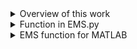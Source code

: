<details>
<summary>Overview of this work</summary>
       
# Abstract: 
To enhance campus sustainability, implementing an Energy Management System (EMS) is essential. This study investigates Gewertz Square sandbox within the Department of Electrical Engineering, Chulalongkorn University. The system includes load consumption, solar generation, and a battery. Three EMS aspects are proposed, including economic, operational, and RE 100 EMS, formulated as Mixed-Integer Linear Programming (MILP). These EMS aspects are analyzed for their impact on energy policies of the desired components in the system. The economic EMS has a spe- cific purpose to minimize energy unit, energy cost, or maximize profit depending on users’ selection when total load consumption is considered, which can be treated as uncontrollable load. Meanwhile, the operational EMS considers the controllable load from Air Conditioning systems (ACs) in two rooms treated as controllable load, focusing on ACs activation while minimizing electricity costs and encouraging islanding EMS. The RE 100 EMS aims to achieve self-reliance regardless of electricity expenses. Forecasting models consisting of load and solar forecasting models from NeuralProphet models are used to predict future data, serving as parameters in the actual EMS operation. An example of EMS operation in Economic EMS is simulated. In this work, two time-scale optimizations are formulated, Day-Ahead (DA) EMS: horizon 3 days with 15-minute resolution, and Hour-Ahead (HA) EMS: horizon 1 hour with 5-minute resolution. The HA EMS is designed to account for both errors from the DA EMS and optimal planning over an HA period. Hence, HA EMS utilizes DA solution as a guided planing by aligning HA solutions with DA solutions as the absolute of difference of power relating to the battery. Simulation results illustrate that the decision-making process of the battery varies for each proposed EMS. The study concludes that EMS implementation offers significant advantages over not utilizing one.

**Keywords:** 
Energy Management System (EMS), Mixed-Integer Linear Programming (MILP), NeuralProphet models.

## Mathematical Formulation of Optimization Problem

**Objective:**

minimize Objective function = $J_{\text{cost}} + J_{\text{battery}}$


**Subject to:**

(i) Power balance constraint

(ii) Battery dynamic constraint

(iii) Maximum and minimum charge constraint

(iv) Charging and discharging limitation constraint

(v) Non-simultaneous charge and discharge constraint


---


| General parameter  | Unit |
| ------------- | ------------- |
| Resolution  | Minute |
| Horizon  | Minute |
| Buy rate  | THB/kWh |
| Sell rate*  | THB/kWh |
| Start_date* | No unit |
| PV | kW |
| PL | kW |


| Battery parameter  | Unit |
| ------------- | ------------- |
| Actual capacity  | kWh |
| Charge efficiency  | - |
| Discharge efficiency  | - |
| Charge rate | kW |
| Discharge rate | kW |
| min | % |
| initial | % |
| max  | % |


| AC parameter  | Unit |
| ------------- | ------------- |
| ACschedule*  | No unit |
| Puload* | kW |
| encourage_weight | THB |
| Paclab_rate | kW |
| Pacstudent_rate | kW |

Note : Start_date is in YYYY-MM-DD HH:MM:SS which must be converted using pd.to_datetime  <br />
       Buy/Sell rate is obtained from getBuySellrate <br />
       ACschedule rate is obtained from getSchedule <br />
       for Puload, currently, we used min() to extract uload from PL. 
</details>
<details>
<summary>Function in EMS.py</summary>
  
`getBuySellrate(Resolution,Horizon,TOU_CHOICE,start_time=datetime.timedelta(minutes=0))` <br />
 Parameters  <br />
 **Resolution** : integer <br />
 Time gap between each point of solution (Time resolution) <br />
 **Horizon** : integer <br />
 Optimization horizon
 **TOU_CHOICE** : str (choose either 'smart' or 'THcurrent') <br />
 The choice of TOU in which the function generate  <br />
 **start_time** : datetime.timedelta obj. <br />
 The number of minutes past from 00:00. It must be integer multiple of resolution. For example, if the resolution is 15 minute, then 5,10 are not allowed. <br />
 **Return** : DataFrame <br />
 Dataframe consists of 'time','buy', and 'sell' column which are buy and sell rate at the 'time'. <br />
 `getSchedule(start_date,Horizon,Resolution)` <br />
 Parameters  <br />
 **start_date** : datetime.datetime obj. <br />
 First point of datetime column <br />
 **Horizon** : integer <br />
 Optimization horizon <br />
 **Resolution** : integer <br />
 Time gap between each point of solution (Time resolution) <br />
 **Return** : DataFrame <br />
 DataFrame consists of 'datetime' and 'status' columns. The 'status' column is binary variable which 1 mean to use AC <br />
 ```
       # PARAMETER DICT FOR ECONOMIC AND RE EMS
       PARAM = {}
       # add length check with res & horizon
       PARAM['Horizon'] = 4*24*60        # horizon to optimize (min)
       PARAM['Resolution'] = 15    # sampling period(min)
       PARAM['PV_capacity'] = 50   # (kw) PV sizing for this EMS
       TOU = getBuySellrate(Resolution=PARAM['Resolution'],
                                           Horizon=PARAM['Horizon'],
                                           TOU_CHOICE='THcurrent',
                                           start_time=datetime.timedelta(minutes=0))
       PARAM['Buy_rate'] = TOU['buy'].to_numpy()
       PARAM['Sell_rate'] = TOU['sell'].to_numpy()
       PARAM['Start_date'] =  pd.to_datetime('2023-04-18 00:00:00')
       PARAM['battery'] = {}
       PARAM['battery']['charge_effiency'] = [0.95,0.95];              #  bes charge eff
       PARAM['battery']['discharge_effiency'] = [0.95*0.93,0.95*0.93]; #  bes discharge eff note inverter eff 0.93-0.96
       PARAM['battery']['discharge_rate'] = [30,30]; # kW max discharge rate
       PARAM['battery']['charge_rate'] = [30,30]; # kW max charge rate
       PARAM['battery']['actual_capacity'] = [125,125]; # kWh soc_capacity 
       PARAM['battery']['initial'] = [50,50]; # userdefined int 0-100 %
       PARAM['battery']['min'] = [20,20]; #min soc userdefined int 0-100 %
       PARAM['battery']['max'] = [80,80]; #max soc userdefined int 0-100 %
       PARAM['battery']['num_batt'] = len(PARAM['battery']['actual_capacity'])
       PARAM['PV'] = pv_data[ (pv_data['datetime'] >= PARAM['Start_date']) & (pv_data['datetime'] < PARAM['Start_date'] + pd.Timedelta(minutes=PARAM['Horizon'])) ]['Ptot (kW)'].to_numpy().flatten()
       PARAM['PL'] = load_data[ (load_data['datetime'] >= PARAM['Start_date']) & (load_data['datetime'] < PARAM['Start_date'] + pd.Timedelta(minutes=PARAM['Horizon']))]['Ptot (kW)'].to_numpy().flatten() 
 ```
 ```
       # PARAMETER DICT FOR AC EMS
       PARAM = {}
       # add length check with res & horizon
       PARAM['Horizon'] = 4*24*60        # horizon to optimize (min)
       PARAM['Resolution'] = 15    # sampling period(min)
       PARAM['PV_capacity'] = 50   # (kw) PV sizing for this EMS
       TOU = getBuySellrate(Resolution=PARAM['Resolution'],
                                           Horizon=PARAM['Horizon'],
                                           TOU_CHOICE='THcurrent',
                                           start_time=datetime.timedelta(minutes=0))
       PARAM['Buy_rate'] = TOU['buy'].to_numpy()
       PARAM['Sell_rate'] = TOU['sell'].to_numpy()
       PARAM['Start_date'] =  pd.to_datetime('2023-04-18 00:00:00')
       PARAM['battery'] = {}
       PARAM['battery']['charge_effiency'] = [0.95,0.95];              #  bes charge eff
       PARAM['battery']['discharge_effiency'] = [0.95*0.93,0.95*0.93]; #  bes discharge eff note inverter eff 0.93-0.96
       PARAM['battery']['discharge_rate'] = [30,30]; # kW max discharge rate
       PARAM['battery']['charge_rate'] = [30,30]; # kW max charge rate
       PARAM['battery']['actual_capacity'] = [125,125]; # kWh soc_capacity 
       PARAM['battery']['initial'] = [50,50]; # userdefined int 0-100 %
       PARAM['battery']['min'] = [20,20]; #min soc userdefined int 0-100 %
       PARAM['battery']['max'] = [80,80]; #max soc userdefined int 0-100 %
       PARAM['battery']['num_batt'] = len(PARAM['battery']['actual_capacity'])
       PARAM['PV'] = pv_data[ (pv_data['datetime'] >= PARAM['Start_date']) & (pv_data['datetime'] < PARAM['Start_date'] + pd.Timedelta(minutes=PARAM['Horizon'])) ]['Ptot (kW)'].to_numpy().flatten()
       PARAM['PL'] = load_data[ (load_data['datetime'] >= PARAM['Start_date']) & (load_data['datetime'] < PARAM['Start_date'] + pd.Timedelta(minutes=PARAM['Horizon']))]['Ptot (kW)'].to_numpy().flatten() 
       PARAM['AClab'] = {}
       PARAM['ACstudent'] = {}
       PARAM['AClab']['encourage_weight'] = 5 # (THB) weight for encourage lab ac usage
       PARAM['ACstudent']['encourage_weight'] = 2 #  (THB) weight for encourage student ac usage
       PARAM['AClab']['Paclab_rate'] = 3.71*3 # (kw) air conditioner input Power for lab
       PARAM['ACstudent']['Pacstudent_rate'] = 1.49*2 + 1.82*2 # (kw) air conditioner input Power for lab
       PARAM['Puload'] = PARAM['PL'].min() # (kW) power of uncontrollable load
       schedule = getSchedule(PARAM['Start_date'],PARAM['Horizon'],PARAM['Resolution'])
       PARAM['ACschedule']= schedule['status'].to_numpy() # schedule for AC
 ```
 
 `EMS_econ_opt(PARAM,energyfromgrid=0,energycost=0,profit=0,multibatt=1,chargebatt=0,smoothcharge=0)`
 Parameters  <br />
 **PARAM** : dict <br />
 Dictionary consists of parameters as shown above. See more example in demo. <br />
 Note : PV, PL, Buy_rate, Sell_rate must be numpy object and battery parameters must be list of length n (n is the number of batteries). <br />
 **energyfromgrid,energycost,profit** : int,float  <br />
 The weight for Jcost. Only one of these weight can be positive at a time, otherwise, the exception is raised.  <br />
 Note : when using `energyfromgrid`, TOU is not needed. <br />
 **multibatt,chargebatt,smoothcharge** : int,float  <br />
 The weight for Jbatt.   <br />
 **Return** : DataFrame <br />
 The solution is in pandas dataframe format. The dataframe consists of 'datetime','PARAM_PV','PARAM_PL' and all other variables use in optimization problem. <br />
 `EMS_AC_opt(PARAM,energycost=0,multibatt=1,chargebatt=0,smoothcharge=0)`  <br />
 Parameters  <br />
 **PARAM** : dict <br />
 Dictionary consists of parameters as shown above. See more example in demo. <br />
 **energycost** : int,float <br />
 The weight for buying energy from grid objective. If it is 0, then the problem is islanding. <br />
 Note : when islanding, TOU is not needed. <br />
 **multibatt,chargebatt,smoothcharge** : int,float  <br />
 The weight for Jbatt.   <br />
 **Return** : DataFrame <br />
 The solution is in pandas dataframe format. The dataframe consists of 'datetime','PARAM_PV','Puload' and all other variables use in optimization problem. <br />
 `EMS_RE_opt(PARAM,multibatt=1,chargebatt=0,smoothcharge=0)`
 Parameters  <br />
 **PARAM** : dict <br />
 Dictionary consists of parameters as shown above. See more example in demo. <br />
 **multibatt,chargebatt,smoothcharge** : int,float  <br />
 The weight for Jbatt.   <br />
 **Return** : DataFrame <br />
 The solution is in pandas dataframe format. The dataframe consists of 'datetime','PARAM_PV','PARAM_PL' and all other variables use in optimization problem. <br />
 `EMS_energycost_plot(PARAM,sol)`  <br />
 Parameters  <br />
 **PARAM** : dict <br />
 Dictionary consists of parameters as shown above. See more example in demo. <br />
 **sol** : DataFrame <br />
 Solution dataframe obtained from `EMS_econ_opt` when `energycost > 0` <br />
 **Return** : matplotlib figure <br />
 The figure object from matplotlib which plot solution and can be later save using `fig.savefig(path,bbox_inches='tight')` <br />
 `EMS_profit_plot(PARAM,sol)`  <br />
 Parameters  <br />
 **PARAM** : dict <br />
 Dictionary consists of parameters as shown above. See more example in demo. <br />
 **sol** : DataFrame <br />
 Solution dataframe obtained from `EMS_econ_opt` when `profit > 0` <br />
 **Return** : matplotlib figure <br />
 The figure object from matplotlib which plot solution and can be later save using `fig.savefig(path,bbox_inches='tight')` <br />
 `EMS_energyfromgrid_plot(PARAM,sol)`   <br />
 Parameters  <br />
 **PARAM** : dict <br />
 Dictionary consists of parameters as shown above. See more example in demo. <br />
 **sol** : DataFrame <br />
 Solution dataframe obtained from `EMS_econ_opt` when `energyfromgrid > 0` <br />
 **Return** : matplotlib figure <br />
 The figure object from matplotlib which plot solution and can be later save using `fig.savefig(path,bbox_inches='tight')` <br />
 `EMS_AC_plot(PARAM,sol)`  <br />
 Parameters  <br />
 **PARAM** : dict <br />
 Dictionary consists of parameters as shown above. See more example in demo. <br />
 **sol** : DataFrame <br />
 Solution dataframe obtained from `EMS_AC_opt` <br />
 **Return** : matplotlib figure <br />
 The figure object from matplotlib which plot solution and can be later save using `fig.savefig(path,bbox_inches='tight')` <br />
 `EMS_RE_plot(PARAM,sol)`   <br />
  Parameters  <br />
 **PARAM** : dict <br />
 Dictionary consists of parameters as shown above. See more example in demo. <br />
 **sol** : DataFrame <br />
 Solution dataframe obtained from `EMS_RE_opt` <br />
 **Return** : matplotlib figure <br />
 The figure object from matplotlib which plot solution and can be later save using `fig.savefig(path,bbox_inches='tight')` <br />
</details>

<details>
<summary>EMS function for MATLAB</summary>
       
`[Buy_rate,Sell_rate] = getBuySellrate(start_date,resolution,time_horizon,TOU_CHOICE)`
 Parameters  <br />
 **start_date** : datetime object  <br />
 start time of optimization. For example, "2023-05-13 05:00:00"  <br />
 **resolution** : integer <br />
 Time gap between each point of solution (Time resolution) <br />
 **time_horizon** : integer <br />
 Optimization horizon <br />
 **TOU_CHOICE** : str (choose either 'smart' or 'THcurrent') <br />
 The choice of TOU in which the function generate  <br />
 
 **Return** : vector <br />
 Buy_rate, Sell_rate in interested period  [start_date,start_date + time_horizon) <br />
 `function [PL,PV] = get_load_and_pv_data(load_data,pv_data,start_date,time_horizon, desired_PVcapacity)`
 Parameters  <br />
 **load_data** : datetime object  <br />
 Table of historical load consumption <br />
 **pv_data** : integer <br />
 Table of historical solar generation <br />
 **start_date** : datetime object  <br />
 start time of optimization. For example, "2023-05-13 05:00:00"  <br />
 **time_horizon** : integer <br />
 Optimization horizon <br />
 **desired_PVcapacity** : Real number <br />
 The size of PV <br />
 **Return** : vector <br />
 PL, PV in interested period  [start_date,start_date + time_horizon) <br />
 
 **Return** : vector <br />
 Buy_rate, Sell_rate in interested period  [start_date,start_date + time_horizon) <br />
       
       ```%   PARAMETER FOR ECON and RE EMS
              ---- get load&pv data and buy&sell rate ----
              [PARAM.PL,PARAM.PV] = get_load_and_pv_data(load_data,pv_data,start_date, time_horizon, pv_capacity);
              [PARAM.Buy_rate,PARAM.Sell_rate] = getBuySellrate(start_date,resolution,time_horizon,TOU_CHOICE);
              
              % ---- save parameters ----
              PARAM.start_date  = start_date;
              PARAM.Resolution  = resolution;
              PARAM.Horizon     = time_horizon; 
              PARAM.PV_capacity = pv_capacity;
              PARAM.TOU_CHOICE  = TOU_CHOICE;
              PARAM.weight_energyfromgrid = 0;
              PARAM.weight_energycost = 1;
              PARAM.weight_profit = 0;
              PARAM.weight_multibatt = 1;
              PARAM.weight_chargebatt = 1;
              PARAM.weight_smoothcharge  = 2;   
              % Battery parameters
              PARAM.battery.charge_effiency = [0.95 0.95]; %bes charge eff
              PARAM.battery.discharge_effiency = [0.95*0.93 0.95*0.93]; %  bes discharge eff note inverter eff 0.93-0.96
              PARAM.battery.discharge_rate = [30 30]; % kW max discharge rate
              PARAM.battery.charge_rate = [30 30]; % kW max charge rate
              PARAM.battery.actual_capacity = [125 125]; % kWh soc_capacity 
              PARAM.battery.initial = [50 50]; % userdefined int 0-100 %
              PARAM.battery.min = [20 20]; %min soc userdefined int 0-100 %
              PARAM.battery.max = [80 80]; %max soc userdefined int 0-100 %
              %end of batt
              
              PARAM.battery.num_batt = length(PARAM.battery.actual_capacity);
       ```
       ```    PARAMETER FOR AC EMS
              % ---- get load&pv data and buy&sell rate ----
              [PARAM.PL,PARAM.PV] = get_load_and_pv_data(load_data,pv_data,start_date, time_horizon, pv_capacity);
              [PARAM.Buy_rate,PARAM.Sell_rate] = getBuySellrate(start_date,resolution,time_horizon,TOU_CHOICE);
              
              % ---- save parameters ----
              PARAM.start_date  = start_date;
              PARAM.Resolution  = resolution;
              PARAM.Horizon     = time_horizon; 
              PARAM.PV_capacity = pv_capacity;
              PARAM.TOU_CHOICE  = TOU_CHOICE;
              % ----- weight for each objective if weight_energycost = 0 then it is islanding;
              PARAM.weight_energycost = 0;
              PARAM.weight_multibatt = 1;
              PARAM.weight_chargebatt = 1;
              PARAM.weight_smoothcharge  = 0.3; 
              %parameter part
              % battery(s)
              PARAM.battery.charge_effiency = [0.95 0.95]; %bes charge eff
              PARAM.battery.discharge_effiency = [0.95*0.93 0.95*0.93]; %  bes discharge eff note inverter eff 0.93-0.96
              PARAM.battery.discharge_rate = [30 30]; % kW max discharge rate
              PARAM.battery.charge_rate = [30 30]; % kW max charge rate
              PARAM.battery.actual_capacity = [125 125]; % kWh soc_capacity 
              PARAM.battery.initial = [50 50]; % userdefined int 0-100 %
              PARAM.battery.min = [20 20]; %min soc userdefined int 0-100 %
              PARAM.battery.max = [80 80]; %max soc userdefined int 0-100 %
              PARAM.battery.num_batt = length(PARAM.battery.actual_capacity);
              % AC parameters
              PARAM.AClab.encourage_weight = 5; %(THB) weight for encourage lab ac usage
              PARAM.ACstudent.encourage_weight = 2; %(THB) weight for encourage student ac usage
              PARAM.AClab.Paclab_rate = 3.71*3; % (kw) air conditioner input Power for lab
              PARAM.ACstudent.Pacstudent_rate = 1.49*2 + 1.82*2; % (kw) air conditioner input Power for lab
              PARAM.Puload = min(PARAM.PL) ;% (kW) power of uncontrollable load
              
              
              % end of parameter part
       ```

`function sol = ems_econ_opt(PARAM)`    <br />
Parameters  <br />
**PARAM** : MATLAB struct <br />
MATLAB structure object consists of parameters as shown above. See more example in ems_econ_main.m. <br />
**Return** : MATLAB struct <br />
MATLAB structure object consists of input PARAM struct and solution return form intlinprog function <br />
`function sol = EMS_AC_opt(PARAM)`     <br />
Parameters  <br />
**PARAM** :  MATLAB struct <br />
MATLAB structure object consists of parameters as shown above. See more example in ems_AC_main.m. <br />
**Return** : MATLAB struct <br />
MATLAB structure object consists of input PARAM struct and solution return form intlinprog function <br />
`function sol = EMS_RE_opt(PARAM)`     <br />
Parameters  <br />
**PARAM** :  MATLAB struct <br />
MATLAB structure object consists of parameters as shown above. See more example in ems_RE_main.m. <br />
**Return** : MATLAB struct <br />
MATLAB structure object consists of input PARAM struct and solution return form intlinprog function <br />
**NOTE** : For MATLAB, All parameters are included in solution structure object. <br />
`function [f,t] = EMS_energycost_plot(sol)`
Parameters  <br />
**sol** :  MATLAB struct <br />
Solution struct obtained from ems_econ_opt when using **energycost** as cost function. <br />
`function [f,t] = EMS_energyfromgrid_plot(sol)`
Parameters  <br />
**sol** :  MATLAB struct <br />
Solution struct obtained from ems_econ_opt when using **energyfromgrid** as cost function. <br />
`function [f,t] = EMS_profit_plot(sol)`
Parameters  <br />
**sol** :  MATLAB struct <br />
Solution struct obtained from ems_econ_opt when using **profit** as cost function. <br />
`function [f,t] = EMS_AC_plot(sol)`
Parameters  <br />
**sol** :  MATLAB struct <br />
Solution struct obtained from ems_AC_opt. <br />
`function [f,t] = EMS_RE_plot(sol)`
Parameters  <br />
**sol** :  MATLAB struct <br />
Solution struct obtained from ems_RE_opt. <br />

**Return from plot function** <br />
**f**   : MATLAB figure <br />
Figure contained plotted solution.  <br />
**t**   : MATLAB tiledlayout <br />
Tiledlayout object used for plotted in figure <br />



       
</details>



